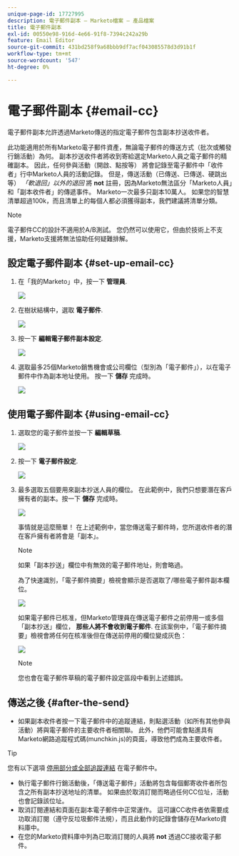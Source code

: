 ```yaml
---
unique-page-id: 17727995
description: 電子郵件副本 — Marketo檔案 — 產品檔案
title: 電子郵件副本
exl-id: 00550e98-916d-4e66-91f8-7394c242a29b
feature: Email Editor
source-git-commit: 431bd258f9a68bbb9df7acf043085578d3d91b1f
workflow-type: tm+mt
source-wordcount: '547'
ht-degree: 0%

---
```


# 電子郵件副本 {#email-cc}

電子郵件副本允許透過Marketo傳送的指定電子郵件包含副本抄送收件者。

此功能適用於所有Marketo電子郵件資產，無論電子郵件的傳送方式（批次或觸發行銷活動）為何。 副本抄送收件者將收到寄給選定Marketo人員之電子郵件的精確副本。 因此，任何參與活動（開啟、點按等） 將會記錄至電子郵件中「收件者」行中Marketo人員的活動記錄。 但是，傳送活動（已傳送、已傳送、硬跳出等） _「軟退回」以外的退回_ 將 **not** 註冊，因為Marketo無法區分「Marketo人員」和「副本收件者」的傳遞事件。 Marketo一次最多只副本10萬人。 如果您的智慧清單超過100k，而且清單上的每個人都必須獲得副本，我們建議將清單分類。

>[!NOTE]
>
>電子郵件CC的設計不適用於A/B測試。 您仍然可以使用它，但由於技術上不支援，Marketo支援將無法協助任何疑難排解。

## 設定電子郵件副本 {#set-up-email-cc}

1. 在「我的Marketo」中，按一下 **管理員**.

   ![](assets/one.png)

1. 在樹狀結構中，選取 **電子郵件**.

   ![](assets/two.png)

1. 按一下 **編輯電子郵件副本設定**.

   ![](assets/three.png)

1. 選取最多25個Marketo銷售機會或公司欄位（型別為「電子郵件」），以在電子郵件中作為副本地址使用。 按一下 **儲存** 完成時。

   ![](assets/four.png)

## 使用電子郵件副本 {#using-email-cc}

1. 選取您的電子郵件並按一下 **編輯草稿**.

   ![](assets/five.png)

1. 按一下 **電子郵件設定**.

   ![](assets/six.png)

1. 最多選取五個要用來副本抄送人員的欄位。 在此範例中，我們只想要潛在客戶擁有者的副本。按一下 **儲存** 完成時。

   ![](assets/seven.png)

   事情就是這麼簡單！ 在上述範例中，當您傳送電子郵件時，您所選收件者的潛在客戶擁有者將會是「副本」。

   >[!NOTE]
   >
   >如果「副本抄送」欄位中有無效的電子郵件地址，則會略過。

   為了快速識別，「電子郵件摘要」檢視會顯示是否選取了/哪些電子郵件副本欄位。

   ![](assets/eight.png)

   如果電子郵件已核准，但Marketo管理員在傳送電子郵件之前停用一或多個「副本抄送」欄位， **那些人將不會收到電子郵件**. 在該案例中，「電子郵件摘要」檢視會將任何在核准後但在傳送前停用的欄位變成灰色：

   ![](assets/removal.png)

   >[!NOTE]
   >
   >您也會在電子郵件草稿的電子郵件設定區段中看到上述錯誤。

## 傳送之後 {#after-the-send}

* 如果副本收件者按一下電子郵件中的追蹤連結，則點選活動（如所有其他參與活動）將與電子郵件的主要收件者相關聯。 此外，他們可能會點進具有Marketo網路追蹤程式碼(munchkin.js)的頁面，導致他們成為主要收件者。

>[!TIP]
>
>您有以下選項 [停用部分或全部追蹤連結](/help/marketo/product-docs/email-marketing/general/functions-in-the-editor/disable-tracking-for-an-email-link.md) 在電子郵件中。

* 執行電子郵件行銷活動後，「傳送電子郵件」活動將包含每個郵寄收件者所包含之所有副本抄送地址的清單。 如果由於取消訂閱而略過任何CC位址，活動也會記錄該位址。
* 取消訂閱連結和頁面在副本電子郵件中正常運作。 這可讓CC收件者依需要成功取消訂閱（遵守反垃圾郵件法規），而且此動作的記錄會儲存在Marketo資料庫中。
* 在您的Marketo資料庫中列為已取消訂閱的人員將 **not** 透過CC接收電子郵件。
